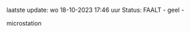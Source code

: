 laatste update: 
wo 18-10-2023 17:46   uur 
Status: FAALT - geel - 
<div class="service Y">microstation</div>